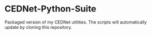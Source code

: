 # CEDNet-Python-Suite
Packaged version of my CEDNet utilities.  The scripts will automatically update by cloning this repository.
